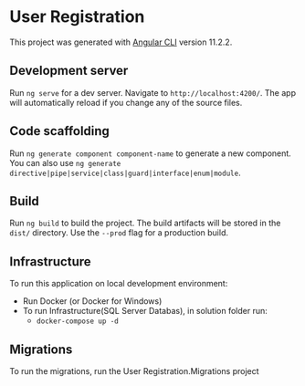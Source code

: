 # User Registration

This project was generated with [Angular CLI](https://github.com/angular/angular-cli) version 11.2.2.

## Development server

Run `ng serve` for a dev server. Navigate to `http://localhost:4200/`. The app will automatically reload if you change any of the source files.

## Code scaffolding

Run `ng generate component component-name` to generate a new component. You can also use `ng generate directive|pipe|service|class|guard|interface|enum|module`.

## Build

Run `ng build` to build the project. The build artifacts will be stored in the `dist/` directory. Use the `--prod` flag for a production build.


## Infrastructure
To run this application on local development environment:
 - Run Docker (or Docker for Windows)
  - To run Infrastructure(SQL Server Databas), in solution folder run:
	- `docker-compose up -d`

## Migrations

To run the migrations, run the User Registration.Migrations project
